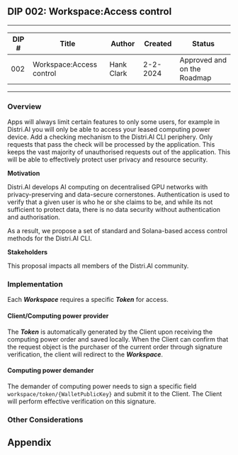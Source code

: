 ## **DIP 002: Workspace:Access control**

---
|DIP #   | Title  | Author  | Created  | Status  |
|---|---|---|---|---|
|002   | Workspace:Access control  | Hank Clark  | 2-2-2024 | Approved and on the Roadmap  |
---

### Overview

Apps will always limit certain features to only some users, for example in Distri.AI you will only be able to access your leased computing power device. Add a checking mechanism to the Distri.AI CLI periphery. Only requests that pass the check will be processed by the application. This keeps the vast majority of unauthorised requests out of the application. This will be able to effectively protect user privacy and resource security.

**Motivation**

Distri.AI develops AI computing on decentralised GPU networks with privacy-preserving and data-secure cornerstones. Authentication is used to verify that a given user is who he or she claims to be, and while its not sufficient to protect data, there is no data security without authentication and authorisation.

As a result, we propose a set of standard and Solana-based access control methods for the Distri.AI CLI.

**Stakeholders**

This proposal impacts all members of the Distri.AI community.

### Implementation
Each ***Workspace*** requires a specific ***Token*** for access.

#### Client/Computing power provider
The ***Token*** is automatically generated by the Client upon receiving the computing power order and saved locally. When the Client can confirm that the request object is the purchaser of the current order through signature verification, the client will redirect to the ***Workspace***.

#### Computing power demander
The demander of computing power needs to sign a specific field `workspace/token/{WalletPublicKey}` and submit it to the Client. The Client will perform effective verification on this signature.


### **Other Considerations**




## **Appendix**
